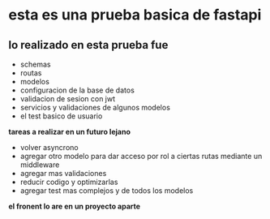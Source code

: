 # esta es una prueba basica de fastapi
## lo realizado en esta prueba fue
- schemas
- routas
- modelos
- configuracion de la base de datos
- validacion de sesion con jwt
- servicios y validaciones de algunos modelos
- el test basico de usuario

**tareas a realizar en un futuro lejano**
- volver asyncrono
- agregar otro modelo para dar acceso por rol a ciertas rutas mediante un middleware
- agregar mas validaciones
- reducir codigo y optimizarlas
- agregar test mas complejos y de todos los modelos

**el fronent lo are en un proyecto aparte**